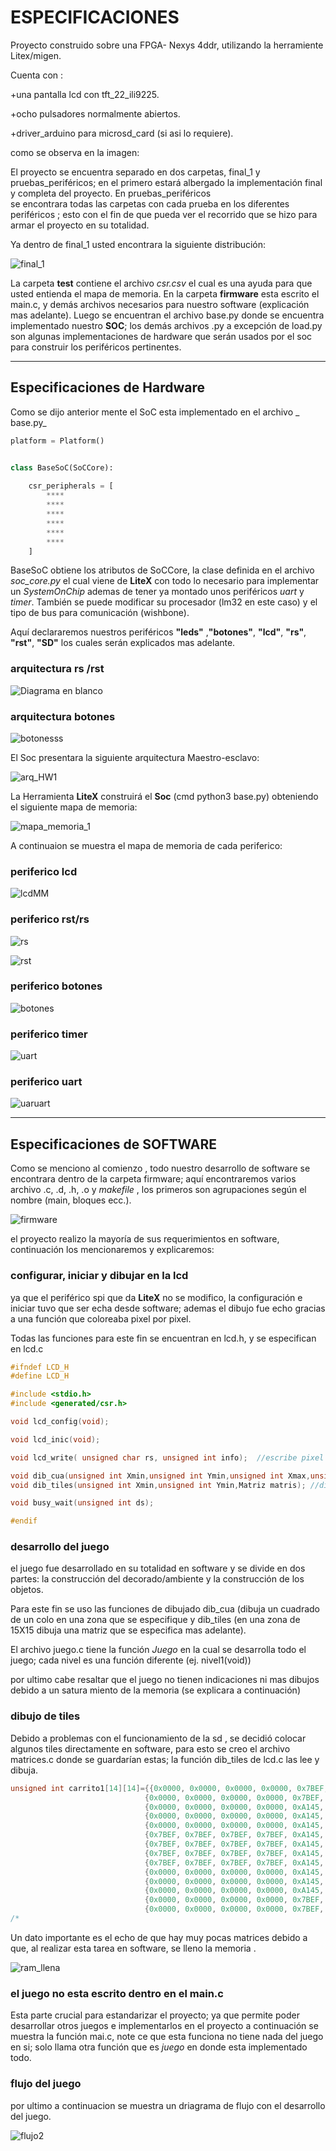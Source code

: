 
# ESPECIFICACIONES
Proyecto construido sobre una FPGA- Nexys 4ddr, utilizando la herramiente Litex/migen.

Cuenta con :

+una pantalla lcd con tft_22_ili9225.

+ocho pulsadores normalmente abiertos.

+driver_arduino para microsd_card (si asi lo requiere). 

como se observa en la imagen:

El proyecto se encuentra separado en dos carpetas, final_1 y pruebas_periféricos; en el primero 
estará albergado la implementación final y completa del  proyecto. En pruebas_periféricos  
se encontrara todas las carpetas con cada prueba en los diferentes periféricos ; esto con el fin 
de que pueda ver el recorrido que se hizo para armar el proyecto en su totalidad.

Ya dentro de final_1 usted encontrara la siguiente distribución:

![final_1](https://user-images.githubusercontent.com/47976279/54495807-5858b600-48b5-11e9-98d4-0cfd5121cfa2.png)

La carpeta **test** contiene el archivo _csr.csv_  el cual es una ayuda para que usted entienda 
el mapa de memoria. En la carpeta **firmware** esta escrito el main.c, y demás archivos necesarios 
para nuestro software (explicación mas adelante). Luego se encuentran el archivo base.py donde se encuentra 
implementado nuestro **SOC**; los demás archivos .py a excepción de load.py son algunas 
implementaciones de hardware que serán usados por el soc para construir los periféricos pertinentes.

***

## Especificaciones de Hardware

Como se dijo anterior mente  el SoC esta implementado en el archivo _ base.py_   

```python
platform = Platform()


class BaseSoC(SoCCore):
   
    csr_peripherals = [
        ****
        ****
        ****
        ****
        ****
        ****
    ]

```

BaseSoC obtiene los atributos de SoCCore, la clase definida en el archivo _soc_core.py_  el cual  viene de **LiteX** 
con todo lo necesario para implementar un _SystemOnChip_ ademas  de tener  ya montado unos periféricos *uart* y *timer*. 
También se puede modificar su procesador (lm32 en este caso) y el tipo de bus para comunicación (wishbone).

Aquí declararemos nuestros periféricos **"leds"** ,**"botones"**, **"lcd"**, **"rs"**, **"rst"**, **"SD"**  los cuales serán explicados 
mas adelante.
###      arquitectura rs /rst

![Diagrama en blanco](https://user-images.githubusercontent.com/47976279/54499771-70dfc500-48e3-11e9-834d-2fdf0b929bef.png)

###      arquitectura botones

![botonesss](https://user-images.githubusercontent.com/47976279/54499832-2874d700-48e4-11e9-96dc-78d5ea0823b5.png)



El Soc presentara la siguiente arquitectura Maestro-esclavo:

![arq_HW1](https://user-images.githubusercontent.com/47976279/54497351-a2e32e00-48c7-11e9-8d77-1c22d0a3dbb1.png)


La Herramienta **LiteX**  construirá el   **Soc**  (cmd python3 base.py) obteniendo el siguiente mapa de memoria:

![mapa_memoria_1](https://user-images.githubusercontent.com/47976279/54497790-c78dd480-48cc-11e9-8f71-4b66660a0357.png)

A continuaion se muestra el mapa de memoria de cada periferico:

###      periferico lcd

![lcdMM](https://user-images.githubusercontent.com/47976279/54497874-e2147d80-48cd-11e9-9b84-a695fe7f22d4.png)

###      periferico rst/rs

![rs](https://user-images.githubusercontent.com/47976279/54497824-6b778000-48cd-11e9-9729-18c20a611c81.png)

![rst](https://user-images.githubusercontent.com/47976279/54497825-6f0b0700-48cd-11e9-95d3-a9043860aa9f.png)


###      periferico botones

![botones](https://user-images.githubusercontent.com/47976279/54497929-85fe2900-48ce-11e9-903a-888756f9f726.png)

###      periferico timer

![uart](https://user-images.githubusercontent.com/47976279/54498169-80eea900-48d1-11e9-99b0-8c199f4df6e1.png)

###      periferico uart

![uaruart](https://user-images.githubusercontent.com/47976279/54498251-e55e3800-48d2-11e9-9525-5debde142a05.png)

***
## Especificaciones de SOFTWARE

Como se menciono al comienzo , todo nuestro desarrollo de software se encontrara dentro de la carpeta firmware; aquí encontraremos varios archivo .c, .d, .h, .o y _makefile_ , los primeros son agrupaciones según el nombre (main, bloques ecc.).

![firmware](https://user-images.githubusercontent.com/47976279/54498363-6ff36700-48d4-11e9-8a18-387bcffc1c98.png)

 el proyecto  realizo la mayoría de sus requerimientos en software, continuación los mencionaremos  y explicaremos:


 ### configurar, iniciar y dibujar en la lcd
 
ya que el periférico spi que da **LiteX** no se modifico, la configuración e iniciar tuvo que ser echa desde software; ademas  el dibujo fue echo gracias a una función que coloreaba pixel por pixel.

Todas las funciones para este fin se encuentran en  lcd.h, y se especifican en lcd.c
```h
#ifndef LCD_H
#define LCD_H

#include <stdio.h>
#include <generated/csr.h>

void lcd_config(void);

void lcd_inic(void);

void lcd_write( unsigned char rs, unsigned int info);  //escribe pixel

void dib_cua(unsigned int Xmin,unsigned int Ymin,unsigned int Xmax,unsigned int ymax,unsigned int color); 
void dib_tiles(unsigned int Xmin,unsigned int Ymin,Matriz matris); //dibuja tiles

void busy_wait(unsigned int ds);

#endif

```


 ### desarrollo del juego
 
 el juego fue desarrollado en su totalidad en software y se divide en dos partes: la construcción del decorado/ambiente y la construcción de los objetos.

Para este fin se uso las funciones  de dibujado dib_cua (dibuja un cuadrado de un colo en una zona que se especifique y dib_tiles (en una zona de 15X15 dibuja una matriz que se especifica mas adelante).

El archivo juego.c tiene la función  _Juego_ en la cual se desarrolla todo el juego; cada nivel es una función diferente (ej. nivel1(void))

por ultimo cabe resaltar que el juego no tienen indicaciones ni mas dibujos debido a un satura miento de la memoria (se explicara a continuación)

 ### dibujo de tiles
 
 Debido a problemas con el funcionamiento de la sd , se decidió colocar algunos tiles directamente en software, para esto se creo el archivo matrices.c donde se guardarían estas;   la función dib_tiles de lcd.c las lee y dibuja.

```h
unsigned int carrito1[14][14]={{0x0000, 0x0000, 0x0000, 0x0000, 0x7BEF, 0x7BEF, 0x7BEF, 0x7BEF, 0x7BEF, 0x7BEF, 0x0000, 0x0000, 0x0000, 0x0000},
                              {0x0000, 0x0000, 0x0000, 0x0000, 0x7BEF, 0x7BEF, 0xA145, 0xA145, 0x7BEF, 0x7BEF, 0x0000, 0x0000, 0x0000, 0x0000},
                              {0x0000, 0x0000, 0x0000, 0x0000, 0xA145, 0xA145, 0xA145, 0xA145, 0xA145, 0xA145, 0x0000, 0x0000, 0x0000, 0x0000},
                              {0x0000, 0x0000, 0x0000, 0x0000, 0xA145, 0xA145, 0xA145, 0xA145, 0xA145, 0xA145, 0x0000, 0x0000, 0x0000, 0x0000},
                              {0x0000, 0x0000, 0x0000, 0x0000, 0xA145, 0xA145, 0xA145, 0xA145, 0xA145, 0xA145, 0x0000, 0x0000, 0x0000, 0x0000},
                              {0x7BEF, 0x7BEF, 0x7BEF, 0x7BEF, 0xA145, 0xA145, 0xA145, 0xA145, 0xA145, 0xA145, 0x7BEF, 0x7BEF, 0x7BEF, 0x7BEF},
                              {0x7BEF, 0x7BEF, 0x7BEF, 0x7BEF, 0xA145, 0xA145, 0xA145, 0xA145, 0xA145, 0xA145, 0x7BEF, 0x7BEF, 0x7BEF, 0x7BEF},
                              {0x7BEF, 0x7BEF, 0x7BEF, 0x7BEF, 0xA145, 0xA145, 0xA145, 0xA145, 0xA145, 0xA145, 0x7BEF, 0x7BEF, 0x7BEF, 0x7BEF},
                              {0x7BEF, 0x7BEF, 0x7BEF, 0x7BEF, 0xA145, 0xFFFF, 0xFFFF, 0xFFFF, 0xFFFF, 0xA145, 0x7BEF, 0x7BEF, 0x7BEF, 0x7BEF},
                              {0x0000, 0x0000, 0x0000, 0x0000, 0xA145, 0xFFFF, 0xFFFF, 0xFFFF, 0xFFFF, 0xA145, 0x0000, 0x0000, 0x0000, 0x0000},
                              {0x0000, 0x0000, 0x0000, 0x0000, 0xA145, 0xFFFF, 0xFFFF, 0xFFFF, 0xFFFF, 0xA145, 0x0000, 0x0000, 0x0000, 0x0000},
                              {0x0000, 0x0000, 0x0000, 0x0000, 0xA145, 0xA145, 0xA145, 0xA145, 0xA145, 0xA145, 0x0000, 0x0000, 0x0000, 0x0000},
                              {0x0000, 0x0000, 0x0000, 0x0000, 0x7BEF, 0x7BEF, 0x7BEF, 0x7BEF, 0x7BEF, 0x7BEF, 0x0000, 0x0000, 0x0000, 0x0000},
                              {0x0000, 0x0000, 0x0000, 0x0000, 0x7BEF, 0x7BEF, 0x7BEF, 0x7BEF, 0x7BEF, 0x7BEF, 0x0000, 0x0000, 0x0000, 0x0000}};
/*

```

Un dato importante es el echo de que  hay muy pocas matrices debido a que, al realizar esta tarea en software, se lleno la memoria .

![ram_llena](https://user-images.githubusercontent.com/47976279/54498780-45f07380-48d9-11e9-905b-324330fd61bb.png)

### el juego no esta escrito dentro en el main.c
Esta parte crucial para  estandarizar el proyecto;  ya que permite poder desarrollar otros juegos  e implementarlos en el proyecto a continuación se muestra la función mai.c, note ce que esta funciona no tiene nada del juego en si; solo llama otra función que es _juego_ en donde esta implementado todo.

### flujo del juego
por ultimo a continuacion se  muestra un driagrama de flujo con el desarrollo del juego.

![flujo2](https://user-images.githubusercontent.com/47976279/54499816-fa8f9280-48e3-11e9-9e3c-93de88f5d81d.png)
